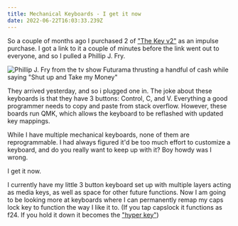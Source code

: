 ```yaml
---
title: Mechanical Keyboards - I get it now
date: 2022-06-22T16:03:33.239Z
---
```

So a couple of months ago I purchased 2 of ["The Key v2"](https://drop.com/buy/stack-overflow-the-key-v2-macropad) as an impulse purchase. I got a link to it a couple of minutes before the link went out to everyone, and so I pulled a Phillip J. Fry.

![Phillip J. Fry from the tv show Futurama thrusting a handful of cash while saying "Shut up and Take my Money"](/uploads/takemymoney.jpeg "We've all been here.")

They arrived yesterday, and so i plugged one in. The joke about these keyboards is that they have 3 buttons: Control, C, and V. Everything a good programmer needs to copy and paste from stack overflow. However, these boards run QMK, which allows the keyboard to be reflashed with updated key mappings. 

While I have multiple mechanical keyboards, none of them are reprogrammable. I had always figured it'd be too much effort to customize a keyboard, and do you really want to keep up with it? Boy howdy was I wrong.

I get it now.

I currently have my little 3 button keyboard set up with multiple layers acting as media keys, as well as space for other future functions. Now I am going to be looking more at keyboards where I can permanently remap my caps lock key to function the way I like it to. (If you tap capslock it functions as f24. If you hold it down it becomes the ["hyper key"](https://medium.com/@Brovalex/superpower-the-caps-lock-key-28be84869cb))